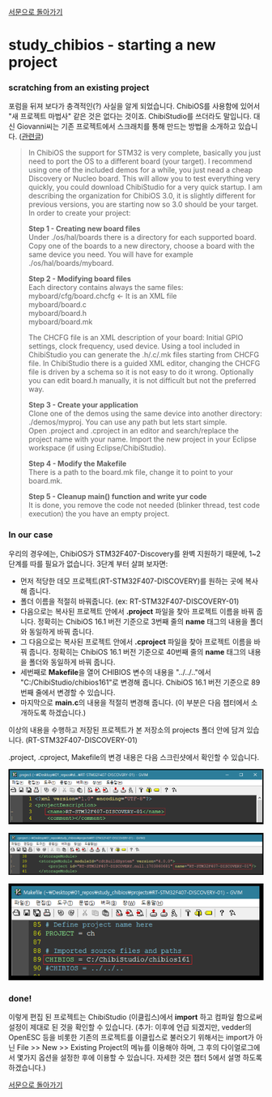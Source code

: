 [서문으로 돌아가기](README.md#howwhat---어떻게-무엇을-개발하고-공유할까)
  
# study_chibios - starting a new project

### scratching from an existing project
  
포럼을 뒤져 보다가 충격적인(?) 사실을 알게 되었습니다. ChibiOS를 사용함에 있어서 "새 프로젝트 마법사" 같은 것은 없다는 것이죠. ChibiStudio를 쓰더라도 말입니다. 대신 Giovanni씨는 기존 프로젝트에서 스크래치를 통해 만드는 방법을 소개하고 있습니다. ([관련글](http://www.chibios.com/forum/viewtopic.php?t=2655#p21120))
  
> In ChibiOS the support for STM32 is very complete, basically you just need to port the OS to a different board (your target). I recommend using one of the included demos for a while, you just nead a cheap Discovery or Nucleo board. This will allow you to test everything very quickly, you could download ChibiStudio for a very quick startup. I am describing the organization for ChibiOS 3.0, it is slightly different for previous versions, you are starting now so 3.0 should be your target. In order to create your project:  
>  
> **Step 1 - Creating new board files**  
> Under ./os/hal/boards there is a directory for each supported board. Copy one of the boards to a new directory, choose a board with the same device you need. You will have for example ./os/hal/boards/myboard.  
>  
> **Step 2 - Modifying board files**  
> Each directory contains always the same files:  
> myboard/cfg/board.chcfg <- It is an XML file  
> myboard/board.c  
> myboard/board.h  
> myboard/board.mk  
>  
> The CHCFG file is an XML description of your board: Initial GPIO settings, clock frequency, used device. Using a tool included in ChibiStudio you can generate the .h/.c/.mk files starting from CHCFG file. In ChibiStudio there is a guided XML editor, changing the CHCFG file is driven by a schema so it is not easy to do it wrong. Optionally you can edit board.h manually, it is not difficult but not the preferred way.  
>  
> **Step 3 - Create your application**  
> Clone one of the demos using the same device into another directory: ./demos/myproj. You can use any path but lets start simple.  
> Open .project and .cproject in an editor and search/replace the project name with your name. Import the new project in your Eclipse workspace (if using Eclipse/ChibiStudio).  
>  
> **Step 4 - Modify the Makefile**  
> There is a path to the board.mk file, change it to point to your board.mk.  
>  
> **Step 5 - Cleanup main() function and write yur code**  
> It is done, you remove the code not needed (blinker thread, test code execution) the you have an empty project.  
  
  
### In our case     
   
우리의 경우에는, ChibiOS가 STM32F407-Discovery를 완벽 지원하기 때문에, 1~2 단계를 따를 필요가 없습니다. 3단계 부터 살펴 보자면:  

- 먼저 적당한 데모 프로젝트(RT-STM32F407-DISCOVERY)를 원하는 곳에 복사해 줍니다. 
- 폴더 이름을 적절히 바꿔줍니다. (ex: RT-STM32F407-DISCOVERY-01)
- 다음으로는 복사된 프로젝트 안에서 **.project** 파일을 찾아 프로젝트 이름을 바꿔 줍니다. 정확히는 ChibiOS 16.1 버전 기준으로 3번째 줄의 **name** 태그의 내용을 폴더와 동일하게 바꿔 줍니다.  
- 그 다음으로는 복사된 프로젝트 안에서 **.cproject** 파일을 찾아 프로젝트 이름을 바꿔 줍니다. 정확히는 ChibiOS 16.1 버전 기준으로 40번째 줄의 **name** 태그의 내용을 폴더와 동일하게 바꿔 줍니다.  
- 세번째로 **Makefile**을 열어 CHIBIOS 변수의 내용을 "../../.."에서 "C:/ChibiStudio/chibios161"로 변경해 줍니다. ChibiOS 16.1 버전 기준으로 89번째 줄에서 변경할 수 있습니다.  
- 마지막으로 **main.c**의 내용을 적절히 변경해 줍니다. (이 부분은 다음 챕터에서 소개하도록 하겠습니다.)
  
이상의 내용을 수행하고 저장된 프로젝트가 본 저장소의 projects 폴더 안에 담겨 있습니다. (RT-STM32F407-DISCOVERY-01)  

.project, .cproject, Makefile의 변경 내용은 다음 스크린샷에서 확인할 수 있습니다. 

![images/005.png](images/005.png)  
  
![images/006.png](images/006.png)  
  
![images/007.png](images/007.png)  

### done!

이렇게 편집 된 프로젝트는 ChibiStudio (이클립스)에서 **import** 하고 컴파일 함으로써 설정이 제대로 된 것을 확인할 수 있습니다.
(추가: 이후에 언급 되겠지만, vedder의 OpenESC 등을 비롯한 기존의 프로젝트를 이클립스로 불러오기 위해서는 import가 아닌 File >> New >> Existing Project의 메뉴를 이용해야 하며, 그 후의 다이얼로그에서 몇가지 옵션을 설정한 후에 이용할 수 있습니다. 자세한 것은 챕터 5에서 설명 하도록 하겠습니다.)
  

[서문으로 돌아가기](README.md#howwhat---어떻게-무엇을-개발하고-공유할까)
